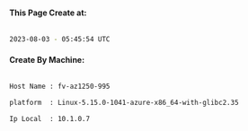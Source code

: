 
   
#### This Page Create at:

```bash

2023-08-03 - 05:45:54 UTC

```

#### Create By Machine:

```bash

Host Name : fv-az1250-995

platform  : Linux-5.15.0-1041-azure-x86_64-with-glibc2.35

Ip Local  : 10.1.0.7

```

